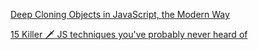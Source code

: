 [Deep Cloning Objects in JavaScript, the Modern Way](https://www.builder.io/blog/structured-clone)

[15 Killer 🗡 JS techniques you've probably never heard of](https://dev.to/ironcladdev/15-killer-js-techniques-youve-probably-never-heard-of-1lgp)
